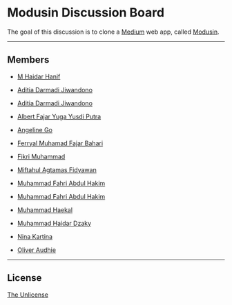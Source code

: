 # Modusin Discussion Board

The goal of this discussion is to clone a [Medium](https://medium.com) web app, called [Modusin](https://modusin.com).

--------------------------------------------------------------------------------

## Members

* [M Haidar Hanif](https://github.com/mhaidarh)
* [Aditia Darmadi Jiwandono](https://github.com/aditiadj)
* [Aditia Darmadi Jiwandono]()
* [Albert Fajar Yuga Yusdi Putra]()
* [Angeline Go]()

* [Ferryal Muhamad Fajar Bahari](https://github.com/ferryal)
* [Fikri Muhammad](https://github.com/FikrimSanad)
* [Miftahul Agtamas Fidyawan]()
* [Muhammad Fahri Abdul Hakim]()

* [Muhammad Fahri Abdul Hakim](https://github.com/fahriabdhakim)
* [Muhammad Haekal](https://github.com/muhammadhaekal)
* [Muhammad Haidar Dzaky](https://github.com/haidardzaky)
* [Nina Kartina]()
* [Oliver Audhie]()

--------------------------------------------------------------------------------

## License

[The Unlicense](./LICENSE)
